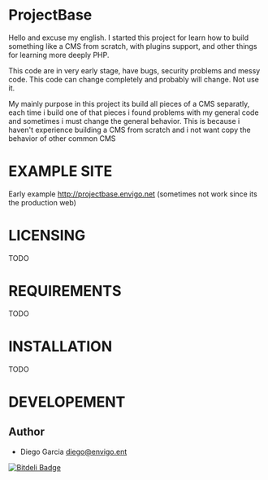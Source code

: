 
ProjectBase 
===========
Hello and excuse my english.
I started this project for learn how to build something like a CMS from scratch, with plugins support, and other things for learning
more deeply PHP.

This code are in very early stage, have bugs, security problems and messy code. This code can change completely and probably will change. Not use it.

My mainly purpose in this project its build all pieces of a CMS separatly, each time i build one of that pieces i found problems with my general code
and sometimes i must change the general behavior. This is because i haven't experience building a CMS from scratch and i not want copy the behavior of other common 
 CMS


EXAMPLE SITE
============
Early example  http://projectbase.envigo.net (sometimes not work since its the production web)

LICENSING
=========
TODO

REQUIREMENTS
============
TODO

INSTALLATION
============
TODO

DEVELOPEMENT
============

Author
------

* Diego Garcia <diego@envigo.ent>


[![Bitdeli Badge](https://d2weczhvl823v0.cloudfront.net/diegargon/projectbase/trend.png)](https://bitdeli.com/free "Bitdeli Badge")


